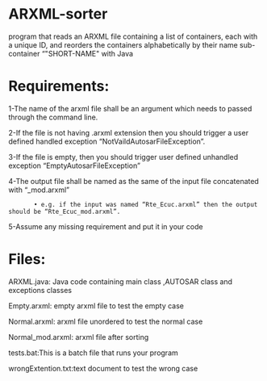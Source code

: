 # ARXML-sorter
program that reads an ARXML file containing a list of containers, each with a unique ID, and  reorders the containers alphabetically by their name sub- container “"SHORT-NAME" with Java


# Requirements:
1-The name of the arxml file shall be an argument which needs to passed through the command line.

2-If the file is not having .arxml extension then you should trigger a user defined handled exception “NotVaildAutosarFileException”.

3-If the file is empty, then you should trigger user defined unhandled exception “EmptyAutosarFileException”

4-The output file shall be named as the same of the input file concatenated with “_mod.arxml”

           • e.g. if the input was named “Rte_Ecuc.arxml” then the output should be “Rte_Ecuc_mod.arxml”.
           
5-Assume any missing requirement and put it in your code
           
# Files:
ARXML.java: Java code containing main class ,AUTOSAR class and exceptions classes

Empty.arxml: empty arxml file to test the empty case

Normal.arxml: arxml file unordered to test the normal case

Normal_mod.arxml: arxml file after sorting

tests.bat:This is a batch file that runs your program

wrongExtention.txt:text document to test the wrong case

